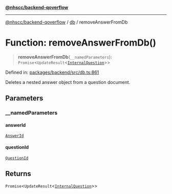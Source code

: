[**@nhscc/backend-qoverflow**](../../README.md)

***

[@nhscc/backend-qoverflow](../../README.md) / [db](../README.md) / removeAnswerFromDb

# Function: removeAnswerFromDb()

> **removeAnswerFromDb**(`__namedParameters`): `Promise`\<`UpdateResult`\<[`InternalQuestion`](../type-aliases/InternalQuestion.md)\>\>

Defined in: [packages/backend/src/db.ts:861](https://github.com/nhscc/qoverflow.api.hscc.bdpa.org/blob/427e25011f0e71265852f81f85026e1290417c2b/packages/backend/src/db.ts#L861)

Deletes a nested answer object from a question document.

## Parameters

### \_\_namedParameters

#### answerId

[`AnswerId`](../interfaces/AnswerId.md)

#### questionId

[`QuestionId`](../interfaces/QuestionId.md)

## Returns

`Promise`\<`UpdateResult`\<[`InternalQuestion`](../type-aliases/InternalQuestion.md)\>\>
